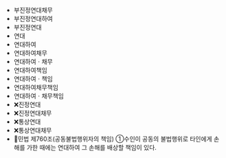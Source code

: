 - 부진정연대채무
- 부진정연대하여
- 부진정연대
- 연대
- 연대하여
- 연대하여채무
- 연대하여ㆍ채무
- 연대하여책임
- 연대하여ㆍ책임
- 연대하여채무책임
- 연대하여ㆍ채무책임
- ❌진정연대
- ❌진정연대채무
- ❌통상연대
- ❌통상연대채무
- 📌민법 제760조(공동불법행위자의 책임) ①수인이 공동의 불법행위로 타인에게 손해를 가한 때에는 연대하여 그 손해를 배상할 책임이 있다.
